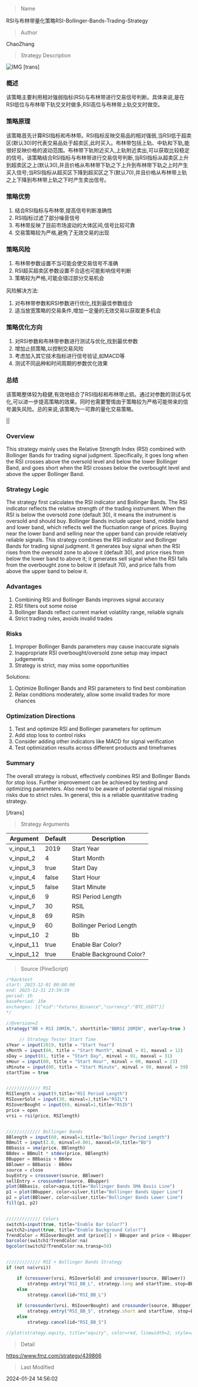 
> Name

RSI与布林带量化策略RSI-Bollinger-Bands-Trading-Strategy

> Author

ChaoZhang

> Strategy Description

![IMG](https://www.fmz.com/upload/asset/1c8e5796c71ea6263bb.png)
[trans]

### 概述
该策略主要利用相对强弱指标(RSI)与布林带进行交易信号判断。具体来说,是在RSI低位与布林带下轨交叉时做多,RSI高位与布林带上轨交叉时做空。

### 策略原理 
该策略首先计算RSI指标和布林带。RSI指标反映交易品的相对强弱,当RSI低于超卖区(默认30)时代表交易品处于超卖区,此时买入。布林带包括上轨、中轨和下轨,能很好反映价格的波动范围。布林带下轨附近买入,上轨附近卖出,可以获取比较稳定的信号。该策略结合RSI指标与布林带进行交易信号判断,当RSI指标从超卖区上升到超卖区之上(默认30),并且价格从布林带下轨之下上升到布林带下轨之上时产生买入信号;当RSI指标从超买区下降到超买区之下(默认70),并且价格从布林带上轨之上下降到布林带上轨之下时产生卖出信号。

### 策略优势
1. 结合RSI指标与布林带,提高信号判断准确性
2. RSI指标过滤了部分噪音信号
3. 布林带反映了目前市场波动的大体区间,信号比较可靠
4. 交易策略较为严格,避免了无效交易的出现

### 策略风险
1. 布林带参数设置不当可能会使交易信号不准确
2. RSI超买超卖区参数设置不合适也可能影响信号判断 
3. 策略较为严格,可能会错过部分交易机会

风险解决方法:
1. 对布林带参数和RSI参数进行优化,找到最佳参数组合
2. 适当放宽策略的交易条件,增加一定量的无效交易以获取更多机会

### 策略优化方向  
1. 对RSI参数和布林带参数进行测试与优化,找到最优参数
2. 增加止损策略,以控制交易风险
3. 考虑加入其它技术指标进行信号验证,如MACD等
4. 测试不同品种和时间周期的参数优化效果


### 总结
该策略整体较为稳健,有效地结合了RSI指标和布林带止损。通过对参数的测试与优化,可以进一步提高策略的效果。同时也需要警惕由于策略较为严格可能带来的信号漏失风险。总的来说,该策略为一可靠的量化交易策略。

||

### Overview
This strategy mainly uses the Relative Strength Index (RSI) combined with Bollinger Bands for trading signal judgment. Specifically, it goes long when the RSI crosses above the oversold level and below the lower Bollinger Band, and goes short when the RSI crosses below the overbought level and above the upper Bollinger Band.  

### Strategy Logic
The strategy first calculates the RSI indicator and Bollinger Bands. The RSI indicator reflects the relative strength of the trading instrument. When the RSI is below the oversold zone (default 30), it means the instrument is oversold and should buy. Bollinger Bands include upper band, middle band and lower band, which reflects well the fluctuation range of prices. Buying near the lower band and selling near the upper band can provide relatively reliable signals. This strategy combines the RSI indicator and Bollinger Bands for trading signal judgment. It generates buy signal when the RSI rises from the oversold zone to above it (default 30), and price rises from below the lower band to above it; it generates sell signal when the RSI falls from the overbought zone to below it (default 70), and price falls from above the upper band to below it.

### Advantages
1. Combining RSI and Bollinger Bands improves signal accuracy  
2. RSI filters out some noise  
3. Bollinger Bands reflect current market volatility range, reliable signals
4. Strict trading rules, avoids invalid trades

### Risks
1. Improper Bollinger Bands parameters may cause inaccurate signals
2. Inappropriate RSI overbought/oversold zone setup may impact judgements
3. Strategy is strict, may miss some opportunities  

Solutions:
1. Optimize Bollinger Bands and RSI parameters to find best combination
2. Relax conditions moderately, allow some invalid trades for more chances

### Optimization Directions 
1. Test and optimize RSI and Bollinger parameters for optimum  
2. Add stop loss to control risks
3. Consider adding other indicators like MACD for signal verification  
4. Test optimization results across different products and timeframes

### Summary
The overall strategy is robust, effectively combines RSI and Bollinger Bands for stop loss. Further improvement can be achieved by testing and optimizing parameters. Also need to be aware of potential signal missing risks due to strict rules. In general, this is a reliable quantitative trading strategy.

[/trans]

> Strategy Arguments



|Argument|Default|Description|
|----|----|----|
|v_input_1|2019|Start Year|
|v_input_2|4|Start Month|
|v_input_3|true|Start Day|
|v_input_4|false|Start Hour|
|v_input_5|false|Start Minute|
|v_input_6|9|RSI Period Length|
|v_input_7|30|RSIL|
|v_input_8|69|RSIh|
|v_input_9|60|Bollinger Period Length|
|v_input_10|2|Bb|
|v_input_11|true|Enable Bar Color?|
|v_input_12|true|Enable Background Color?|


> Source (PineScript)

``` javascript
/*backtest
start: 2023-12-01 00:00:00
end: 2023-12-31 23:59:59
period: 1h
basePeriod: 15m
exchanges: [{"eid":"Futures_Binance","currency":"BTC_USDT"}]
*/

//@version=2
strategy("BB + RSI 20MIN,", shorttitle="BBRSI 20MIN", overlay=true )
     
     // Strategy Tester Start Time
sYear = input(2019, title = "Start Year")
sMonth = input(04, title = "Start Month", minval = 01, maxval = 12)
sDay = input(01, title = "Start Day", minval = 01, maxval = 31)
sHour = input(00, title = "Start Hour", minval = 00, maxval = 23)
sMinute = input(00, title = "Start Minute", minval = 00, maxval = 59)
startTime = true


///////////// RSI
RSIlength = input(9,title="RSI Period Length") 
RSIoverSold = input(30, minval=1,title="RSIL")
RSIoverBought = input(69, minval=1,title="RSIh")
price = open
vrsi = rsi(price, RSIlength)


///////////// Bollinger Bands
BBlength = input(60, minval=1,title="Bollinger Period Length")
BBmult = input(2.0, minval=0.001, maxval=50,title="Bb")
BBbasis = sma(price, BBlength)
BBdev = BBmult * stdev(price, BBlength)
BBupper = BBbasis + BBdev
BBlower = BBbasis - BBdev
source = close
buyEntry = crossover(source, BBlower)
sellEntry = crossunder(source, BBupper)
plot(BBbasis, color=aqua,title="Bollinger Bands SMA Basis Line")
p1 = plot(BBupper, color=silver,title="Bollinger Bands Upper Line")
p2 = plot(BBlower, color=silver,title="Bollinger Bands Lower Line")
fill(p1, p2)


///////////// Colors
switch1=input(true, title="Enable Bar Color?")
switch2=input(true, title="Enable Background Color?")
TrendColor = RSIoverBought and (price[1] > BBupper and price < BBupper) and BBbasis < BBbasis[1] ? red : RSIoverSold and (price[1] < BBlower and price > BBlower) and BBbasis > BBbasis[1] ? green : na
barcolor(switch1?TrendColor:na)
bgcolor(switch2?TrendColor:na,transp=50)


///////////// RSI + Bollinger Bands Strategy
if (not na(vrsi))

    if (crossover(vrsi, RSIoverSold) and crossover(source, BBlower))
        strategy.entry("RSI_BB_L", strategy.long and startTime, stop=BBlower,  comment="RSI_BB_L")
    else
        strategy.cancel(id="RSI_BB_L")
        
    if (crossunder(vrsi, RSIoverBought) and crossunder(source, BBupper))
        strategy.entry("RSI_BB_S", strategy.short and startTime, stop=BBupper,comment="RSI_BB_S")
    else
        strategy.cancel(id="RSI_BB_S")

//plot(strategy.equity, title="equity", color=red, linewidth=2, style=areabr)
```

> Detail

https://www.fmz.com/strategy/439866

> Last Modified

2024-01-24 14:56:02
